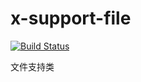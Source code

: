 # x-support-file

[![Build Status](https://travis-ci.org/limingxinleo/x-support-file.svg?branch=master)](https://travis-ci.org/limingxinleo/x-support-file)

文件支持类
